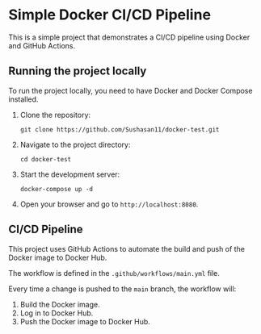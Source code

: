 # Simple Docker CI/CD Pipeline

This is a simple project that demonstrates a CI/CD pipeline using Docker and GitHub Actions.

## Running the project locally

To run the project locally, you need to have Docker and Docker Compose installed.

1.  Clone the repository:

    ```
    git clone https://github.com/Sushasan11/docker-test.git
    ```

2.  Navigate to the project directory:

    ```
    cd docker-test
    ```

3.  Start the development server:

    ```
    docker-compose up -d
    ```

4.  Open your browser and go to `http://localhost:8080`.

## CI/CD Pipeline

This project uses GitHub Actions to automate the build and push of the Docker image to Docker Hub.

The workflow is defined in the `.github/workflows/main.yml` file.

Every time a change is pushed to the `main` branch, the workflow will:

1.  Build the Docker image.
2.  Log in to Docker Hub.
3.  Push the Docker image to Docker Hub.
